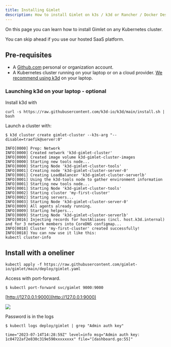 ```yaml
---
title: Installing Gimlet
description: How to install Gimlet on k3s / k3d or Rancher / Docker Desktop or Minikube or kind
---
```



On this page you can learn how to install Gimlet on any Kubernetes cluster.

You can skip ahead if you use our hosted SaaS platform.

## Pre-requisites

- A [Github.com](https://github.com) personal or organization account.
- A Kubernetes cluster running on your laptop or on a cloud provider. [We recommend using k3d](/blog/running-kubernetes-on-your-laptop-with-k3d) on your laptop.

### Launching k3d on your laptop - optional

Install k3d with

```
curl -s https://raw.githubusercontent.com/k3d-io/k3d/main/install.sh | bash
```

Launch a cluster with:

```
$ k3d cluster create gimlet-cluster --k3s-arg "--disable=traefik@server:0"

INFO[0000] Prep: Network                                
INFO[0000] Created network 'k3d-gimlet-cluster'       
INFO[0000] Created image volume k3d-gimlet-cluster-images 
INFO[0000] Starting new tools node...                   
INFO[0000] Starting Node 'k3d-gimlet-cluster-tools'   
INFO[0001] Creating node 'k3d-gimlet-cluster-server-0' 
INFO[0001] Creating LoadBalancer 'k3d-gimlet-cluster-serverlb' 
INFO[0001] Using the k3d-tools node to gather environment information 
INFO[0001] Starting new tools node...                   
INFO[0001] Starting Node 'k3d-gimlet-cluster-tools'   
INFO[0002] Starting cluster 'my-first-cluster'          
INFO[0002] Starting servers...                          
INFO[0003] Starting Node 'k3d-gimlet-cluster-server-0' 
INFO[0009] All agents already running.                  
INFO[0009] Starting helpers...                          
INFO[0009] Starting Node 'k3d-gimlet-cluster-serverlb' 
INFO[0016] Injecting records for hostAliases (incl. host.k3d.internal) and for 3 network members into CoreDNS configmap... 
INFO[0018] Cluster 'my-first-cluster' created successfully! 
INFO[0018] You can now use it like this:                
kubectl cluster-info
```

## Install with a oneliner

```
kubectl apply -f https://raw.githubusercontent.com/gimlet-io/gimlet/main/deploy/gimlet.yaml
```

Access with port-forward.

```
$ kubectl port-forward svc/gimlet 9000:9000
```

[http://127.0.0.1:9000](http://127.0.0.1:9000)

![](/admin-login.png)

Password is in the logs

```
$ kubectl logs deploy/gimlet | grep "Admin auth key"

time="2023-07-14T14:28:59Z" level=info msg="Admin auth key: 1c04722af2e830c319e590xxxxxxxx" file="[dashboard.go:55]"
```
